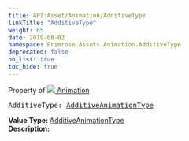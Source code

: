 ```yaml
---
title: API:Asset/Animation/AdditiveType
linkTitle: "AdditiveType"
weight: 65
date: 2019-08-02
namespace: Primrose.Assets.Animation.AdditiveType
deprecated: false
no_list: true
toc_hide: true
---
```

Property of <a href="/docs/api-reference/Class/Animation"><img src="/icons/silk/film.png"/>&nbsp;Animation</a>
<pre class="method-declaration">
AdditiveType: <a class="type" href="/docs/api-reference/Enum/AdditiveAnimationType">AdditiveAnimationType</a></pre>
<b>Value Type: </b>
<a class="type" href="/docs/api-reference/Enum/AdditiveAnimationType">AdditiveAnimationType</a>
<br/>
<b>Description: </b>